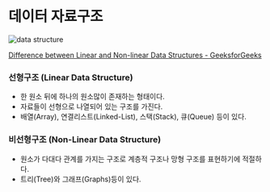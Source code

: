 # 데이터 자료구조

![data structure](https://media.geeksforgeeks.org/wp-content/uploads/20191010170332/Untitled-Diagram-183.png)

[Difference between Linear and Non-linear Data Structures - GeeksforGeeks](https://www.geeksforgeeks.org/difference-between-linear-and-non-linear-data-structures/)

### 선형구조 (Linear Data Structure)

- 한 원소 뒤에 하나의 원소많이 존재하는 형태이다.
- 자료들이 선형으로 나열되어 있는 구조를 가진다.
- 배열(Array), 연결리스트(Linked-List), 스택(Stack), 큐(Queue) 등이 있다.

### 비선형구조 (Non-Linear Data Structure)

- 원소가 다대다 관계를 가지는 구조로 계층적 구조나 망형 구조를 표현하기에 적절하다.
- 트리(Tree)와 그래프(Graphs)등이 있다.
